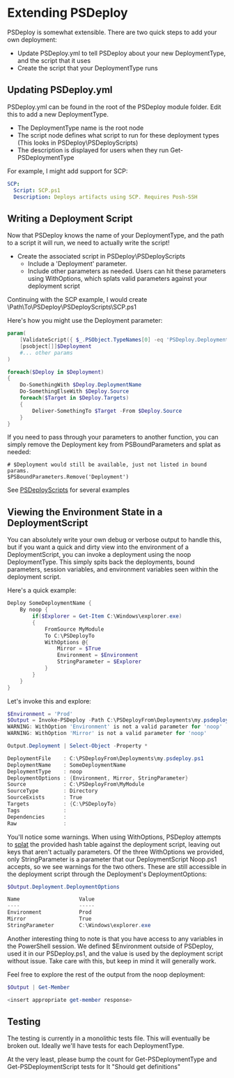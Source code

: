 # Extending PSDeploy

PSDeploy is somewhat extensible. 
There are two quick steps to add your own deployment:

* Update PSDeploy.yml to tell PSDeploy about your new DeploymentType, and the script that it uses
* Create the script that your DeploymentType runs

## Updating PSDeploy.yml

PSDeploy.yml can be found in the root of the PSDeploy module folder.
Edit this to add a new DeploymentType.

  * The DeploymentType name is the root node
  * The script node defines what script to run for these deployment types (This looks in PSDeploy\PSDeployScripts\)
  * The description is displayed for users when they run Get-PSDeploymentType

For example, I might add support for SCP:

```yaml
SCP:
  Script: SCP.ps1
  Description: Deploys artifacts using SCP. Requires Posh-SSH
```

## Writing a Deployment Script

Now that PSDeploy knows the name of your DeploymentType, and the path to a script it will run, we need to actually write the script!

* Create the associated script in PSDeploy\PSDeployScripts
  * Include a 'Deployment' parameter.
  * Include other parameters as needed. Users can hit these parameters using WithOptions, which splats valid parameters against your deployment script

Continuing with the SCP example, I would create \\Path\To\PSDeploy\PSDeployScripts\SCP.ps1

Here's how you might use the Deployment parameter:

```powershell
param(
    [ValidateScript({ $_.PSObject.TypeNames[0] -eq 'PSDeploy.Deployment' })]
    [psobject[]]$Deployment
    #... other params
)

foreach($Deploy in $Deployment)
{
    Do-SomethingWith $Deploy.DeploymentName
    Do-SomethingElseWith $Deploy.Source
    foreach($Target in $Deploy.Targets)
    {
        Deliver-SomethingTo $Target -From $Deploy.Source
    }
}
```

If you need to pass through your parameters to another function, you can simply remove the Deployment key from PSBoundParameters and splat as needed:

```
# $Deployment would still be available, just not listed in bound params.
$PSBoundParameters.Remove('Deployment')
```

See [PSDeployScripts](https://github.com/RamblingCookieMonster/PSDeploy/blob/master/PSDeploy/PSDeployScripts) for several examples

## Viewing the Environment State in a DeploymentScript

You can absolutely write your own debug or verbose output to handle this, but if you want a quick and dirty view into the environment of a DeploymentScript, you can invoke a deployment using the noop DeploymentType.
This simply spits back the deployments, bound parameters, session variables, and environment variables seen within the deployment script.

Here's a quick example:

```powershell
Deploy SomeDeploymentName {
    By noop {
        if($Explorer = Get-Item C:\Windows\explorer.exe)
        {
            FromSource MyModule
            To C:\PSDeployTo
            WithOptions @{
                Mirror = $True
                Environment = $Environment
                StringParameter = $Explorer
            }
        }
    }
}
```

Let's invoke this and explore:
```powershell
$Environment = 'Prod'
$Output = Invoke-PSDeploy -Path C:\PSDeployFrom\Deployments\my.psdeploy.ps1 -Force
WARNING: WithOption 'Environment' is not a valid parameter for 'noop'
WARNING: WithOption 'Mirror' is not a valid parameter for 'noop'

Output.Deployment | Select-Object -Property *

DeploymentFile    : C:\PSDeployFrom\Deployments\my.psdeploy.ps1
DeploymentName    : SomeDeploymentName
DeploymentType    : noop
DeploymentOptions : {Environment, Mirror, StringParameter}
Source            : C:\PSDeployFrom\MyModule
SourceType        : Directory
SourceExists      : True
Targets           : {C:\PSDeployTo}
Tags              :
Dependencies      :
Raw               :
```

You'll notice some warnings.
When using WithOptions, PSDeploy attempts to [splat](https://ramblingcookiemonster.wordpress.com/2014/12/01/powershell-splatting-build-parameters-dynamically/) the provided hash table against the deployment script, leaving out keys that aren't actually parameters.
Of the three WithOptions we provided, only StringParameter is a parameter that our DeploymentScript Noop.ps1 accepts, so we see warnings for the two others.
These are still accessible in the deployment script through the Deployment's DeploymentOptions:

```powershell
$Output.Deployment.DeploymentOptions

Name                   Value
----                   -----
Environment            Prod
Mirror                 True
StringParameter        C:\Windows\explorer.exe
```

Another interesting thing to note is that you have access to any variables in the PowerShell session.
We defined $Environment outside of PSDeploy, used it in our PSDeploy.ps1, and the value is used by the deployment script without issue.
Take care with this, but keep in mind it will generally work.

Feel free to explore the rest of the output from the noop deployment:

```powershell
$Output | Get-Member

<insert appropriate get-member response>
```

## Testing

The testing is currently in a monolithic tests file.
This will eventually be broken out.
Ideally we'll have tests for each DeploymentType.

At the very least, please bump the count for Get-PSDeploymentType and Get-PSDeploymentScript tests for It "Should get definitions"